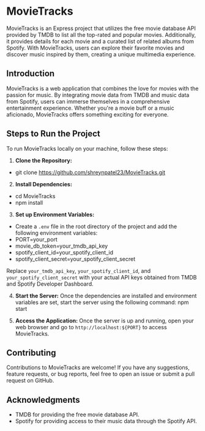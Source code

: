 # MovieTracks

MovieTracks is an Express project that utilizes the free movie database API provided by TMDB to list all the top-rated and popular movies. Additionally, it provides details for each movie and a curated list of related albums from Spotify. With MovieTracks, users can explore their favorite movies and discover music inspired by them, creating a unique multimedia experience.

## Introduction

MovieTracks is a web application that combines the love for movies with the passion for music. By integrating movie data from TMDB and music data from Spotify, users can immerse themselves in a comprehensive entertainment experience. Whether you're a movie buff or a music aficionado, MovieTracks offers something exciting for everyone.

## Steps to Run the Project

To run MovieTracks locally on your machine, follow these steps:

1. **Clone the Repository:**
- git clone https://github.com/shreynpatel23/MovieTracks.git
2. **Install Dependencies:**
- cd MovieTracks
- npm install
3. **Set up Environment Variables:**
- Create a `.env` file in the root directory of the project and add the following environment variables:
- PORT=your_port
- movie_db_token=your_tmdb_api_key
- spotify_client_id=your_spotify_client_id
- spotify_client_secret=your_spotify_client_secret

  
Replace `your_tmdb_api_key`, `your_spotify_client_id`, and `your_spotify_client_secret` with your actual API keys obtained from TMDB and Spotify Developer Dashboard.

4. **Start the Server:**
Once the dependencies are installed and environment variables are set, start the server using the following command:
npm start

5. **Access the Application:**
Once the server is up and running, open your web browser and go to `http://localhost:${PORT}` to access MovieTracks.

## Contributing

Contributions to MovieTracks are welcome! If you have any suggestions, feature requests, or bug reports, feel free to open an issue or submit a pull request on GitHub.

## Acknowledgments

- TMDB for providing the free movie database API.
- Spotify for providing access to their music data through the Spotify API.



